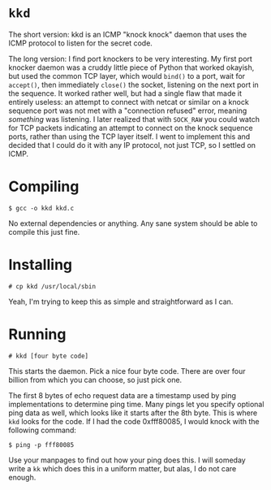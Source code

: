 # `kkd`

The short version: kkd is an ICMP "knock knock" daemon that uses the
ICMP protocol to listen for the secret code.

The long version: I find port knockers to be very interesting. My first
port knocker daemon was a cruddy little piece of Python that worked
okayish, but used the common TCP layer, which would `bind()` to a port,
wait for `accept()`, then immediately `close()` the socket, listening on
the next port in the sequence. It worked rather well, but had a single
flaw that made it entirely useless: an attempt to connect with netcat or
similar on a knock sequence port was not met with a "connection refused"
error, meaning *something* was listening. I later realized that with
`SOCK_RAW` you could watch for TCP packets indicating an attempt to
connect on the knock sequence ports, rather than using the TCP layer
itself. I went to implement this and decided that I could do it with
any IP protocol, not just TCP, so I settled on ICMP.

# Compiling

    $ gcc -o kkd kkd.c

No external dependencies or anything. Any sane system should be able to
compile this just fine.

# Installing

    # cp kkd /usr/local/sbin

Yeah, I'm trying to keep this as simple and straightforward as I can.

# Running

    # kkd [four byte code]

This starts the daemon. Pick a nice four byte code. There are over four
billion from which you can choose, so just pick one.

The first 8 bytes of echo request data are a timestamp used by ping
implementations to determine ping time. Many pings let you specify
optional ping data as well, which looks like it starts after the
8th byte. This is where `kkd` looks for the code. If I had the code
0xfff80085, I would knock with the following command:

    $ ping -p fff80085

Use your manpages to find out how your ping does this. I will someday
write a `kk` which does this in a uniform matter, but alas, I do not
care enough.
